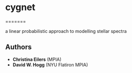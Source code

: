 # cygnet 
=======

a linear probabilistic approach to modelling stellar spectra


Authors
------------
* **Christina Eilers** (MPIA)
* **David W. Hogg** (NYU Flatiron MPIA)

